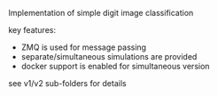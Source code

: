 Implementation of simple digit image classification

key features:
- ZMQ is used for message passing
- separate/simultaneous simulations are provided
- docker support is enabled for simultaneous version

see v1/v2 sub-folders for details
